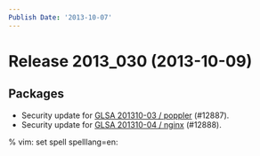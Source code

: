 ```yaml
---
Publish Date: '2013-10-07'
---
```


# Release 2013_030 (2013-10-09)

## Packages

- Security update for [GLSA 201310-03 / poppler](http://www.gentoo.org/security/en/glsa/glsa-201310-03.xml) (#12887).
- Security update for [GLSA 201310-04 / nginx](http://www.gentoo.org/security/en/glsa/glsa-201310-04.xml) (#12888).

% vim: set spell spelllang=en:
